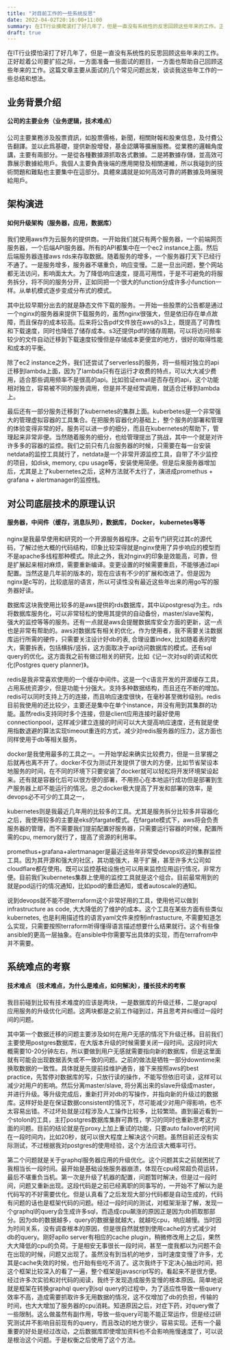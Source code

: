 ```yaml
---
title: "对目前工作的一些系统反思"
date: 2022-04-02T20:16:00+11:00
summary: 在IT行业摸爬滚打了好几年了，但是一直没有系统性的反思回顾这些年来的工作。正好趁着公司要扩招之际，一方面准备一些面试的题目，一方面也帮助自己回顾这些年来的工作。这篇文章主要从面试的几个常见问题出发，谈谈我这些年工作的一些总结和想法。
draft: true
---
```


在IT行业摸怕滚打了好几年了，但是一直没有系统性的反思回顾这些年来的工作。正好趁着公司要扩招之际，一方面准备一些面试的题目，一方面也帮助自己回顾这些年来的工作。这篇文章主要从面试的几个常见问题出发，谈谈我这些年工作的一些总结和想法。

## 业务背景介绍

#### 公司的主要业务（业务逻辑，技术难点）

公司主要業務涉及股票資訊，如股票價格，新聞，相關財報和股東信息，及付費公告翻譯。並以此爲基礎，提供新股增發，基金認購等擴展服務。從業務的邏輯角度講，主要有兩部分。一是從各種數據源抓取各式數據。二是將數據存儲，並高效可靠展示數據給用戶。我個人主要負責後端的應用開發及相關運維，所以我碰到的技術問題和難點也主要集中在這部分。具體來講就是如何高效可靠的將數據及時展現給用戶。

## 架构演进

#### 如何升级架构（服务器，应用，数据库）

我们使用aws作为云服务的提供商。一开始我们就只有两个服务器，一个前端网页服务器，一个后端API服务器。所有的API都集中在一个ec2 instance上面。然后后端服务器连接aws rds来存取数据。随着服务的增多，一个服务器打天下已经行不通了。一是服务增多，服务器不堪重负，响应变慢。二是一旦出问题，整个网站都无法访问，影响面太大。为了降低响应速度，提高可用性，于是不可避免的将服务拆分，将不同的服务分开，正如同把一个很大的function分成许多小function一样。从单机模式逐步变成分布式的模式。

其中比较早期分出去的就是静态文件下载的服务。一开始一些股票的公告都是通过一个nginx的服务器来提供下载服务的，虽然nginx很强大，但是依旧存在单点故障，而且保存的成本较高。后来将公告pdf文件放在aws的s3上，既提高了可靠性和下载速度，同时也降低了储存成本。s3还提供pdf的储存周期，可以将访问频率较少的文件自动迁移到下载速度较慢但是存储成本更便宜的地方，很好的取得性能和成本的平衡。

除了ec2 instance之外，我们还尝试了serverless的服务，将一些相对独立的api迁移到lambda上面，因为了lambda只有在运行才收费的特点，可以大大减少费用，适合那些调用频率不是很高的api。比如验证email是否存在的api，这个功能相对独立，容易被不同的服务调用，但是并不是经常调用，就适合迁移到lambda上。

最后还有一部分服务迁移到了kubernetes的集群上面。kuberbetes是一个非常强大的管理虚拟容器的工具集合。在把服务容器化的基础上，整个服务的部署和管理的体验变得非常的好。服务可以进一步的细分，而且在kubernetes的帮助下，管理起来非常非便。当然随着服务的细分，也给管理提出了挑战，其中一个就是对许许多多的容器的监控。我们之前只有几台服务器的时候，只需要在每一台安装netdata的监控工具就行了，netdata是一个非常开源监控工具，自带了不少监控的项目，如disk, memory, cpu usage等，安装使用简便。但是后来服务器增加后，尤其是上了kubernetes之后，这种方法就不太行了，演进成promethus + grafana + alertmanager的监控栈。

## 对公司底层技术的原理认识

#### 服务器，中间件（缓存，消息队列），数据库， Docker， kubernetes等等

nginx是我最早使用和研究的一个开源服务器程序。之前专门研究过其c的源代码，了解过他大概的代码结构，印象比较深得就是nginx使用了异步响应的模型而不是apache多线程那种模式。除此之外，我对nginx的印象是效能高，可靠，但是扩展起来相对麻烦，需要重新编译。变更设置的时候需要重启，不能够通过api配置。当然这是几年前的版本的，现在应该有不少的扩展和改进了。但是因为nginx是c写的，比较底层的语言，所以可读性没有最近这些年出来的用go写的服务器好读。

数据库这块我使用比较多的是aws提供的rds数据库，其中以postgresql为主。rds将数据库服务化，可以非常轻松的使用其提供的自动备份，master/slave架构，强大的监控等等的服务。还有一点就是aws会提醒数据库安全方面的更新，这一点也是非常有帮助的。aws对数据库有相关的优化，作为使用者，我不需要关注数据库运行所需的硬件，只需要关注设计好db的表, 合理设置index, 比如随着表的增大，需要拆表，包括横拆/竖拆，这方面取决于api访问数据库的模式。还有sql query的优化。这方面我之前有做过相关的研究，比如《记一次对sql的调试和优化(Postgres query planner)》。

redis是我非常喜欢使用的一个缓存中间件。这是一个c语言开发的开源缓存工具，占用系统资源少，但是功能十分强大。支持多种数据结构，而且还在不断的增加。redis可以同时支持上万的连接，而且响应速度很快，在毫秒甚至微秒级别。redis目前我使用的还比较少，主要还是集中在单个instance，并没有用到其集群的功能。虽然redis支持同时多个连接，但是client应用连接时最好使用connectionpool，这样减少建立连接的时间可以大大提高响应速度，还有就是使用指数退避的算法实现timeout重连的方式，减少对redis服务器的压力，这方面也同样使用于db等相关服务。

docker是我使用最多的工具之一。一开始学起来确实比较费力，但是一旦掌握之后就再也离不开了。docker不仅为测试开发提供了很大的方便，比如节省架设本地服务的时间，在不同的环境下只要安装了docker就可以轻松将开发环境架设起来。还有就是容器化后可以很方便的部署，不用担心在本地运行成功但是部署到生产服务器上却不能运行的情况。总之docker极大提高了开发和部署的效率，是devops必不可少的工具之一，

kubernetes则是我最近几年用的比较多的工具。尤其是服务拆分比较多并容器化之后，我使用较多的主要是eks的fargate模式。在fargate模式下，aws将会负责服务器的管理，而不需要我们提前配置好服务器，只需要运行容器的时候，配置所需的cpu, memory就行了，提高了资源的利用率。

promethus+grafana+alertmanager是最近这些年非常受devops欢迎的集群监控工具。因为其开源和强大的社区，其功能强大，易于扩展，甚至许多大公司如cloudflare都在使用。既可以监控基础设施也可以用来监控应用运行情况，非常方便。目前我们kubernetes集群上使用的监控工具就是这个组合。目前最常用到的就是pod运行的情况通知，比如pod的重启通知，或者autoscale的通知。

说到devops就不能不提terraform这个非常好用的工具，使用他可以做到infrastructure as code, 大大降低的了维护的成本。这个工具在某些方面有些类似kubernetes, 也是利用描述性的语言yaml文件来控制infrastucture, 不需要知道怎么实现，只需要按照terraform听得懂得语言描述想要什么结果就行。这个有些像ansible的更高一层抽象。在ansible中你需要写出具体的实现，而在terrafrom中并不需要。

## 系统难点的考察

#### 技术难点 （技术难点，为什么是难点，如何解决），擅长技术的考察

我目前碰到比较有技术难度的应该是两块，一是数据库的升级迁移，二是grapql应用服务的升级优化问题。这两块都是之前工作碰到过，并且思考并纠缠过一段时间的问题。

其中第一个数据迁移的问题主要涉及如何在用户无感的情况下升级迁移。目前我们主要使用postgres数据库，在大版本升级的时候需要关闭一段时间。这段时间大概需要10-20分钟左右，所以要做到用户无感就需要指向新的数据库，但是这里面就有可能会出现数据丢失或不一致的问题。之前的做法是牺牲一部分downtime来换取数据的一致性。具体就是先提前挂维护通告，接下来按照aws的best practice，先暂停对数据库的写，只放行读的操作，不能写但依旧可读，这样可以减少对用户的影响。然后分离master/slave, 将分离出来的slave升级成master，并进行升级。等升级完成后，重新打开对db的写操作，并指向新的升级过的数据库。这样好处是在保证数据consistent的情况下，尽可能减少对用户得影响，也不太容易出错。不过坏处就是过程涉及人工操作比较多，比较繁琐。直到最近看到一个stolon的工具，主打postgres数据库集群可靠性，学习的同时也重新思考这方面的问题。目前的结论就是在proxy上加上重试的功能，只要auto failover的时间在一段时间内，比如20秒，就可以很大程度上解决这个问题。虽然目前还没有实际测试，不过根据我对postgres的使用经验，这个方法应该大概率可行。

第二个问题就是关于graphql服务器应用的升级优化。这个问题其实之前就困扰了我相当长一段时间。最开始是基础设施服务器崩溃，体现在cpu经常超负荷运转，最后不堪重负当机。第一次是升级了机器的配置，问题暂时解决，但是过一段时间，问题又重新出现。这段代码是之前已经离职的同事写的，一开始不了解以为是代码写的不好需要优化。但是认真看了之后发现大部分代码都是自动生成的，代码有问题的话也是框架代码的问题。经过一段时间的测试，对框架渐渐了解，发现一个graphql的query会生成许多sql，而造成cpu飙涨的原因正是因为db抓取那部分。因为db的数据越多，query的数据量就越大，就越吃cpu，响应越慢。当时因为时间关系，没有调查根本的原因，但是很自然就想到使用cache的方式减少对db的query。刚好apllo server有相应的cache plugin，稍微修改用上之后，果然大大降低的cpu的负荷。于是相安无事很长一段时间，甚至一度我都以为问题不会在出现的时候，问题又出现了。虽然没有到当机的地步，当时速度变慢了许多，尤其是cache失效的时候，也开始有些吃不消了。这次我终于下定决心抽出时间，把这个框架比较深入的看了一遍，整个框架是javascript写的，看起来不是很方便。经过许多次实验和对代码的阅读，我终于发现造成服务变慢的根本原因。简单地说就是框架在转换graphql query到sql query的过程中，为了适应性导致一些query效率不高，造成需要抓取许多无用数据的情况，这不仅增加了db的负担，传输的时间，也大大增加了服务器的cpu消耗。知道原因之后，对症下药，对query做了一些限制。这么做虽然有副作用，导致一些query可能不能正常运作，但是经过研究测试并不影响目前现有的query，而且改动的地方很少，容易实现。还有一个最重要的好处是经过改动，之后数据库即使增加资料也不会影响拖慢速度了，可以说是根治这个问题。于是权衡之后使用了这个方法。